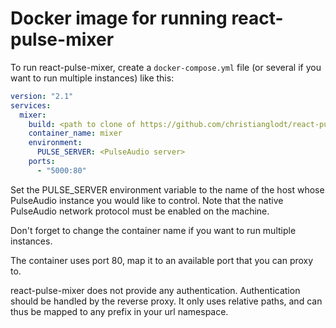# Docker image for running react-pulse-mixer

To run react-pulse-mixer, create a `docker-compose.yml` file (or several if you want
to run multiple instances) like this:

```yaml
version: "2.1"
services:
  mixer:
    build: <path to clone of https://github.com/christianglodt/react-pulse-mixer-docker.git>
    container_name: mixer
    environment:
      PULSE_SERVER: <PulseAudio server>
    ports:
      - "5000:80"
```

Set the PULSE_SERVER environment variable to the name of the host whose PulseAudio
instance you would like to control. Note that the native PulseAudio network protocol
must be enabled on the machine.

Don't forget to change the container name if you want to run multiple instances.

The container uses port 80, map it to an available port that you can proxy to.

react-pulse-mixer does not provide any authentication. Authentication should be
handled by the reverse proxy. It only uses relative paths, and can thus be mapped
to any prefix in your url namespace.
